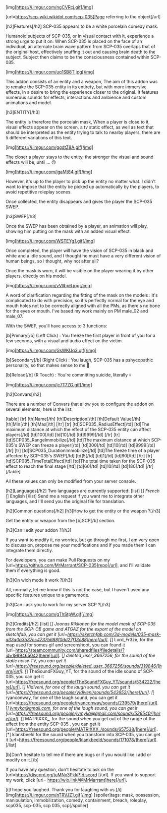 [img]https://i.imgur.com/ngCVRcj.gif[/img]

[url=https://scp-wiki.wikidot.com/scp-035]Page referring to the object[/url]

[h2]Features[/h2]
SCP-035 appears to be a white porcelain comedy mask.

Humanoid subjects of SCP-035, or in visual contact with it, experience a strong urge to put it on. When SCP-035 is placed on the face of an individual, an alternate brain wave pattern from SCP-035 overlaps that of the original host, effectively snuffing it out and causing brain death to the subject. Subject then claims to be the consciousness contained within SCP-035.

[img]https://i.imgur.com/uq1SB8T.jpg[/img]

This addon consists of an entity and a weapon,
The aim of this addon was to remake the SCP-035 entity in its entirety, but with more immersive effects, in a desire to bring the experience closer to the original.
It features numerous sounds for effects, interactions and ambience and custom animations and model.

[h3]ENTITY[/h3]

The entity is therefore the porcelain mask,
When a player is close to it, visual effects appear on the screen, a tv static effect, as well as text that should be interpreted as the entity trying to talk to nearby players, there are 5 different variations of this text.

[img]https://i.imgur.com/ggdtZ8A.gif[/img]

The closer a player stays to the entity, the stronger the visual and sound effects will be, until ... 🙃

[img]https://i.imgur.com/jgaMt84.gif[/img]

However, it's up to the player to pick up the entity no matter what. I didn't want to impose that the entity be picked up automatically by the players, to avoid repetitive roleplay scenes.

Once collected, the entity disappears and gives the player the SCP-035 SWEP.

[h3]SWEP[/h3]

Once the SWEP has been obtained by a player, an animation will play, showing him putting on the mask with an added visual effect.

[img]https://i.imgur.com/WSTEYg1.gif[/img]

Once completed, the player will have the vision of SCP-035 in black and white and a idle sound, and I thought he must have a very different vision of human beings, so I thought, why not after all? 

Once the mask is worn, it will be visible on the player wearing it by other players, directly on his model.

[img]https://i.imgur.com/vVllbp6.jpg[/img]

A word of clarification regarding the fitting of the mask on the models : it's complicated to do with precision, so it's perfectly normal for the eye and mouth holes not to be correctly aligned with all the PMs, as there's no bone for the eyes or mouth.
I've based my work mainly on PM male_02 and male_07.

With the SWEP, you'll have access to 3 functions:

[b]Primary[/b] (Left Click) :
You freeze the first player in front of you for a few seconds, with a visual and audio effect on the victim.

[img]https://i.imgur.com/GsWKUq3.gif[/img]

[b]Secondary[/b] (Right Click) :
You laugh, SCP-035 has a pshycopathic personality, so that makes sense to me 🤔

[b]Reload[/b] (R Touch) :
You're committing suicide, literally 💀

[img]https://i.imgur.com/jc7T7ZG.gif[/img]

[h2]Convars[/h2]

There are a number of Convars that allow you to configure the addon on several elements, here is the list:


[table]
[tr]
[th]Name[/th]
[th]Description[/th]
[th]Default Value[/th]
[th]Min[/th]
[th]Max[/th]
[/tr]
[tr]
[td]SCP035_RadiusEffect[/td]
[td]The maximum distance at which the effect of the SCP-035 entity can affect players[/td]
[td]100[/td]
[td]10[/td]
[td]9999[/td]
[/tr]
[tr]
[td]SCP035_RangeImmobilize[/td]
[td]The maximum distance at which SCP-035's SWEP can freeze a player[/td]
[td]300[/td]
[td]10[/td]
[td]9999[/td]
[/tr]
[tr]
[td]SCP035_DurationImmobilize[/td]
[td]The freeze time of a player affected by SCP-035's SWEP[/td]
[td]5[/td]
[td]1[/td]
[td]60[/td]
[/tr]
[tr]
[td]SCP035_TimeTotalEffect[/td]
[td]The total time taken for the SCP-035 effect to reach the final stage [/td]
[td]60[/td]
[td]10[/td]
[td]180[/td]
[/tr]
[/table]

All these values can only be modified from your server console.

[h2]Languages[/h2]
Two languages are currently supported:
[list]
[*]  French
[*]  English
[/list]
Send me a request if you want me to integrate other languages, and I'll send you the original file for translation.

[h2]Common questions[/h2]
[h3]How to get the entity or the weapon ?[/h3]

Get the entity or weapon from the [b]SCP[/b] section.

[h3]Can i edit your addon ?[/h3]

If you want to modify it, no worries, but go through me first, I am very open to discussion, propose me your modifications and if you made them I can integrate them directly.

For developers, you can make Pull Requests on my [url=https://github.com/MrMarrant/SCP-035]repo[/url], and I'll validate them if everything is good. 

[h3]On wich mode it work ?[/h3]

All, normally, let me know if this is not the case, but I haven't used any specific features unique to a gamemode.

[h3]Can i ask you to work for my server SCP ?[/h3]

[img]https://i.imgur.com/gThStpW.gif[/img]


[h2]Credits[/h2]
[list]
[*] Joonas Rikkonen for the model mask of SCP-035 from the SCP: CB game and ATGAZ for the export of the model on sketchfab, you can get it [url=https://sketchfab.com/3d-models/035-mask-a33a0a3b37ec4737b688f0dd27f13c88]here[/url].
[*] Lord_Fr3ze, for the map used for somes gif and screenshoot, you can found it [url=https://steamcommunity.com/sharedfiles/filedetails/?id=1989465042]here[/url].
[*] deleted_user_3667256, for the sound of the static noise TV, you can get it [url=https://freesound.org/people/deleted_user_3667256/sounds/319846/]here[/url].
[*] TheSoundFXGuy_YT, for the sound of the idle sound of SCP-035, you can get it [url=https://freesound.org/people/TheSoundFXGuy_YT/sounds/534222/]here[/url].
[*] Vidiveni, for one of the laugh sound, you can get it [url=https://freesound.org/people/Vidiveni/sounds/543652/]here[/url].
[*] ryanconway, for one of the laugh sound, you can get it [url=https://freesound.org/people/ryanconway/sounds/239579/]here[/url].
[*] jvmyka@gmail.com, for one of the laugh sound, you can get it [url=https://freesound.org/people/jvmyka@gmail.com/sounds/539540/]here[/url].
[*] MATRIXXX_, for the sound when you get out of the range of the effect from the entity SCP-035 , you can get it [url=https://freesound.org/people/MATRIXXX_/sounds/657538/]here[/url].
[*] klankbeeld for the sound when you transform into SCP-035, you can get it [url=https://freesound.org/people/klankbeeld/sounds/171078/]here[/url].
[/list]


[b]Don't hesitate to tell me if there are bugs or if you would like i add or modify on it.[/b]

If you have any question, don't hesitate to ask on the [url=https://discord.gg/tuMNx3PkkP]discord [/url].
If you want to support my work, click [url= https://wlo.link/@MrMarrant]here[/url].

[i]I hope you laughed. Thank you for laughing with us.[/i]
[img]https://i.imgur.com/nTRVJZ1.gif[/img]
[spoiler]tags: mask, possession, manipulation, immobilization, comedy, containment, breach, roleplay, scp035, scp-035, scp 035, scp[/spoiler]